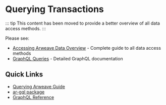 # Querying Transactions

::: tip
This content has been moved to provide a better overview of all data access methods.
:::

Please see:
- [Accessing Arweave Data Overview](./index.md) - Complete guide to all data access methods
- [GraphQL Queries](./graphql.md) - Detailed GraphQL documentation

## Quick Links

- [Querying Arweave Guide](../../guides/querying-arweave/querying-arweave.md)
- [ar-gql package](../../guides/querying-arweave/ar-gql.md)
- [GraphQL Reference](../../references/gql.md)

